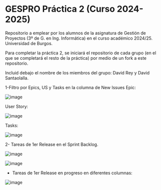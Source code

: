 # GESPRO Práctica 2 (Curso 2024-2025)
Repositorio a emplear por los alumnos de la asignatura de Gestión de Proyectos (3º de G. en Ing. Informática) en el curso académico 2024/25. Universidad de Burgos.

Para completar la práctica 2, se iniciará el repositorio de cada grupo (en el que se completará el resto de la práctica) por medio de un fork a este repositorio.

Incluid debajo el nombre de los miembros del grupo:
David Rey y David Santaolalla.

1-Filtro por Epics, US y Tasks en la columna de New Issues
Epic:

![image](https://github.com/user-attachments/assets/5c6e546f-5801-41de-a905-1c0fa23f34d8)

User Story:

![image](https://github.com/user-attachments/assets/3d1eb64c-6682-4ac2-928f-f6c162b0e759)

Tasks:

![image](https://github.com/user-attachments/assets/c44ae25e-30fc-4f28-832c-b8d698948545)


2- Tareas de 1er Release en el Sprint Backlog.

![image](https://github.com/user-attachments/assets/ecd9d1fa-6de3-419f-b431-93f63551c0bc)

![image](https://github.com/user-attachments/assets/5827f427-d439-4b4b-8654-f42b7b44c50c)



- Tareas de 1er Release en progreso en diferentes columnas:

![image](https://github.com/user-attachments/assets/8e865e5f-d172-4a6c-a9fc-26930c2fea78)



